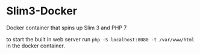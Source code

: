 # Slim3-Docker

Docker container that spins up Slim 3 and PHP 7

to start the built in web server run `php -S localhost:8080 -t /var/www/html` in the docker container.
